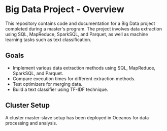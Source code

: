 # Big Data Project - Overview

This repository contains code and documentation for a Big Data project completed during a master's program. The project involves data extraction using SQL, MapReduce, SparkSQL, and Parquet, as well as machine learning tasks such as text classification.

## Goals
- Implement various data extraction methods using SQL, MapReduce, SparkSQL, and Parquet.
- Compare execution times for different extraction methods.
- Test optimizers for merging data.
- Build a text classifier using TF-IDF technique.

## Cluster Setup
A cluster master-slave setup has been deployed in Oceanos for data processing and analysis.
